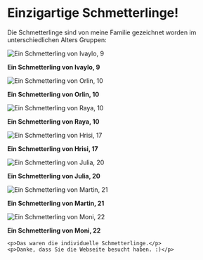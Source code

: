 <html lang="de">
<head>
  <meta charset="UTF-8">
  
  
</head>
<body>

  <div class="container">
    <h1>Einzigartige Schmetterlinge!</h1>
    <p>Die Schmetterlinge sind von meine Familie gezeichnet worden im unterschiedlichen Alters Gruppen:</p>

  
<img src="Ivaylo.jpeg" alt="Ein Schmetterling von Ivaylo, 9"> <p><b>Ein Schmetterling von Ivaylo, 9 </b>

<img src="Orlin.jpeg" alt="Ein Schmetterling von Orlin, 10"> <p><b>Ein Schmetterling von Orlin, 10 </b>

<img src="Raya.jpeg" alt="Ein Schmetterling von Raya, 10"> <p><b>Ein Schmetterling von Raya, 10 </b>

<img src="Hrisi.jpeg" alt="Ein Schmetterling von Hrisi, 17"> <p><b>Ein Schmetterling von Hrisi, 17 </b>

<img src="Julia.jpeg" alt="Ein Schmetterling von Julia, 20"> <p><b>Ein Schmetterling von Julia, 20 </b>

<img src="Martin.jpeg" alt="Ein Schmetterling von Martin, 21"> <p><b>Ein Schmetterling von Martin, 21 </b>

<img src="Moni.jpeg" alt="Ein Schmetterling von Moni, 22"> <p><b>Ein Schmetterling von Moni, 22</b>


    <p>Das waren die individuelle Schmetterlinge.</p>
    <p>Danke, dass Sie die Webseite besucht haben. :)</p>
<pre> 
</div>
</body>
</pre>
